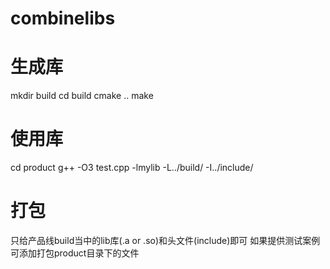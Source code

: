 # combinelibs

# 生成库
mkdir build
cd build
cmake ..
make 

# 使用库
cd product
g++ -O3 test.cpp -lmylib -L../build/ -I../include/

# 打包
只给产品线build当中的lib库(.a or .so)和头文件(include)即可
如果提供测试案例可添加打包product目录下的文件